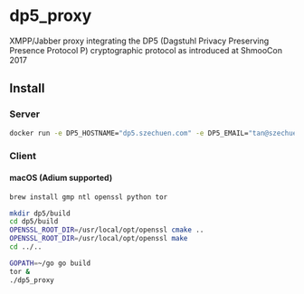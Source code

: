 dp5_proxy
=========
XMPP/Jabber proxy integrating the DP5 (Dagstuhl Privacy Preserving Presence Protocol P) cryptographic protocol as introduced at ShmooCon 2017

Install
-------
### Server
```bash
docker run -e DP5_HOSTNAME="dp5.szechuen.com" -e DP5_EMAIL="tan@szechuen.com" -e DP5_STAGING="false" -e DP5_REGSVR="dp5.szechuen.com:8443" -e DP5_ISREG="false" -e DP5_ISLOOKUP="true" -p 443:443 -p 8443:8443 szechuen/dp5_proxy
```

### Client
#### macOS (Adium supported)
```bash
brew install gmp ntl openssl python tor

mkdir dp5/build
cd dp5/build
OPENSSL_ROOT_DIR=/usr/local/opt/openssl cmake ..
OPENSSL_ROOT_DIR=/usr/local/opt/openssl make
cd ../..

GOPATH=~/go go build
tor &
./dp5_proxy
```
